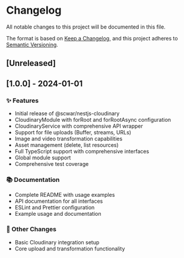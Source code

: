 # Changelog

All notable changes to this project will be documented in this file.

The format is based on [Keep a Changelog](https://keepachangelog.com/en/1.0.0/),
and this project adheres to [Semantic Versioning](https://semver.org/spec/v2.0.0.html).

## [Unreleased]

## [1.0.0] - 2024-01-01

### ✨ Features
- Initial release of @scwar/nestjs-cloudinary
- CloudinaryModule with forRoot and forRootAsync configuration
- CloudinaryService with comprehensive API wrapper
- Support for file uploads (Buffer, streams, URLs)
- Image and video transformation capabilities
- Asset management (delete, list resources)
- Full TypeScript support with comprehensive interfaces
- Global module support
- Comprehensive test coverage

### 📚 Documentation
- Complete README with usage examples
- API documentation for all interfaces
- ESLint and Prettier configuration
- Example usage and documentation

### 🔧 Other Changes
- Basic Cloudinary integration setup
- Core upload and transformation functionality
